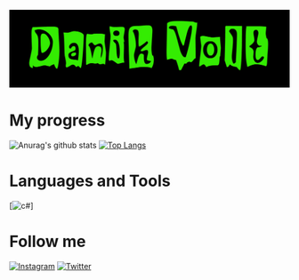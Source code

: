 ![Header](https://github.com/DanikVolt/DanikVolt/blob/main/assets/DVD.jpg)
# My progress
![Anurag's github stats](https://github-readme-stats.vercel.app/api?username=DanikVolt&count_private=true&show_icons=true&theme=merko)
[![Top Langs](https://github-readme-stats.vercel.app/api/top-langs/?username=DanikVolt)](https://github.com/anuraghazra/github-readme-stats)
# Languages and Tools
[![c#](https://img.shields.io/badge/-c#-090909?style=for-the-badge&logo=c#&logoColor=34EC02)]
# Follow me
[![Instagram](https://img.shields.io/badge/-Instagram-090909?style=for-the-badge&logo=Instagram&logoColor=34EC02)](https://www.instagram.com/danik_volt/)
[![Twitter](https://img.shields.io/badge/-Instagram-090909?style=for-the-badge&logo=Twitter&logoColor=34EC02)](https://twitter.com/danik_volt)
